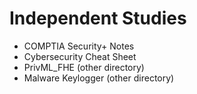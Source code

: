 # Independent Studies

- COMPTIA Security+ Notes
- Cybersecurity Cheat Sheet
- PrivML_FHE (other directory)
- Malware Keylogger (other directory)
